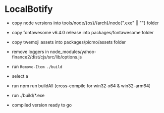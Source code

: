 # LocalBotify

- copy node versions into tools/node/{os}/{arch}/node{".exe" || ""} folder
- copy fontawesome v6.4.0 release into packages/fontawesome folder
- copy twemoji assets into packages/picmo/assets folder
- remove loggers in node_modules/yahoo-finance2/dist/cjs/src/lib/options.js

- run `Remove-Item ./build`
- select a
- run npm run buildAll (cross-compile for win32-x64 & win32-arm64)
- run ./build/*.exe

- compiled version ready to go